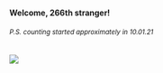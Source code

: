 #### Welcome, 266th stranger!

###### <sup>P.S. counting started approximately in 10.01.21</sup>

<img src="https://kraftwerk28.pp.ua/vcnt.png"></img>
